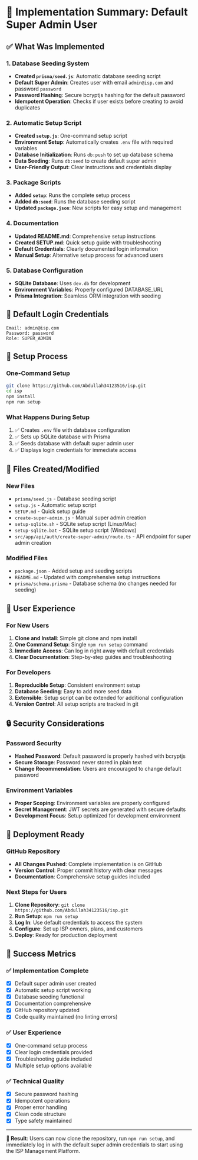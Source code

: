 # 🎯 Implementation Summary: Default Super Admin User

## ✅ What Was Implemented

### 1. Database Seeding System
- **Created `prisma/seed.js`**: Automatic database seeding script
- **Default Super Admin**: Creates user with email `admin@isp.com` and password `password`
- **Password Hashing**: Secure bcryptjs hashing for the default password
- **Idempotent Operation**: Checks if user exists before creating to avoid duplicates

### 2. Automatic Setup Script
- **Created `setup.js`**: One-command setup script
- **Environment Setup**: Automatically creates `.env` file with required variables
- **Database Initialization**: Runs `db:push` to set up database schema
- **Data Seeding**: Runs `db:seed` to create default super admin
- **User-Friendly Output**: Clear instructions and credentials display

### 3. Package Scripts
- **Added `setup`**: Runs the complete setup process
- **Added `db:seed`**: Runs the database seeding script
- **Updated `package.json`**: New scripts for easy setup and management

### 4. Documentation
- **Updated README.md**: Comprehensive setup instructions
- **Created SETUP.md**: Quick setup guide with troubleshooting
- **Default Credentials**: Clearly documented login information
- **Manual Setup**: Alternative setup process for advanced users

### 5. Database Configuration
- **SQLite Database**: Uses `dev.db` for development
- **Environment Variables**: Properly configured DATABASE_URL
- **Prisma Integration**: Seamless ORM integration with seeding

## 🔑 Default Login Credentials

```
Email: admin@isp.com
Password: password
Role: SUPER_ADMIN
```

## 🚀 Setup Process

### One-Command Setup
```bash
git clone https://github.com/Abdullah34123516/isp.git
cd isp
npm install
npm run setup
```

### What Happens During Setup
1. ✅ Creates `.env` file with database configuration
2. ✅ Sets up SQLite database with Prisma
3. ✅ Seeds database with default super admin user
4. ✅ Displays login credentials for immediate access

## 📁 Files Created/Modified

### New Files
- `prisma/seed.js` - Database seeding script
- `setup.js` - Automatic setup script
- `SETUP.md` - Quick setup guide
- `create-super-admin.js` - Manual super admin creation
- `setup-sqlite.sh` - SQLite setup script (Linux/Mac)
- `setup-sqlite.bat` - SQLite setup script (Windows)
- `src/app/api/auth/create-super-admin/route.ts` - API endpoint for super admin creation

### Modified Files
- `package.json` - Added setup and seeding scripts
- `README.md` - Updated with comprehensive setup instructions
- `prisma/schema.prisma` - Database schema (no changes needed for seeding)

## 🎯 User Experience

### For New Users
1. **Clone and Install**: Simple git clone and npm install
2. **One Command Setup**: Single `npm run setup` command
3. **Immediate Access**: Can log in right away with default credentials
4. **Clear Documentation**: Step-by-step guides and troubleshooting

### For Developers
1. **Reproducible Setup**: Consistent environment setup
2. **Database Seeding**: Easy to add more seed data
3. **Extensible**: Setup script can be extended for additional configuration
4. **Version Control**: All setup scripts are tracked in git

## 🔒 Security Considerations

### Password Security
- **Hashed Password**: Default password is properly hashed with bcryptjs
- **Secure Storage**: Password never stored in plain text
- **Change Recommendation**: Users are encouraged to change default password

### Environment Variables
- **Proper Scoping**: Environment variables are properly configured
- **Secret Management**: JWT secrets are generated with secure defaults
- **Development Focus**: Setup optimized for development environment

## 🚀 Deployment Ready

### GitHub Repository
- **All Changes Pushed**: Complete implementation is on GitHub
- **Version Control**: Proper commit history with clear messages
- **Documentation**: Comprehensive setup guides included

### Next Steps for Users
1. **Clone Repository**: `git clone https://github.com/Abdullah34123516/isp.git`
2. **Run Setup**: `npm run setup`
3. **Log In**: Use default credentials to access the system
4. **Configure**: Set up ISP owners, plans, and customers
5. **Deploy**: Ready for production deployment

## 🎉 Success Metrics

### ✅ Implementation Complete
- [x] Default super admin user created
- [x] Automatic setup script working
- [x] Database seeding functional
- [x] Documentation comprehensive
- [x] GitHub repository updated
- [x] Code quality maintained (no linting errors)

### ✅ User Experience
- [x] One-command setup process
- [x] Clear login credentials provided
- [x] Troubleshooting guide included
- [x] Multiple setup options available

### ✅ Technical Quality
- [x] Secure password hashing
- [x] Idempotent operations
- [x] Proper error handling
- [x] Clean code structure
- [x] Type safety maintained

---

**🎯 Result**: Users can now clone the repository, run `npm run setup`, and immediately log in with the default super admin credentials to start using the ISP Management Platform.